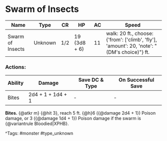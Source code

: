 # Swarm of Insects

| Name | Type | CR | HP | AC | Speed |
|------|------|----|----|----|-------|
| Swarm of Insects | Unknown | 1/2 | 19 (3d8 + 6) | 11 | walk: 20 ft., choose: {'from': ['climb', 'fly'], 'amount': 20, 'note': "(DM's choice)"} ft. |

### Actions:

| Ability | Damage | Save DC & Type | On Successful Save |
|---------|--------|----------------|--------------------|
| Bites | 2d4 + 1 + 1d4 + 1 | - | - |


**Bites.** {@atkr m} {@hit 3}, reach 5 ft. {@h}6 ({@damage 2d4 + 1}) Poison damage, or 3 ({@damage 1d4 + 1}) Poison damage if the swarm is {@variantrule Bloodied|XPHB}.

^Tags: #monster #type_unknown